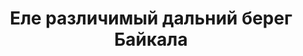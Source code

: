 ---
title: 'Еле различимый дальний берег Байкала'
location: ''

tags: [all]
category: across-baikal-2011
---